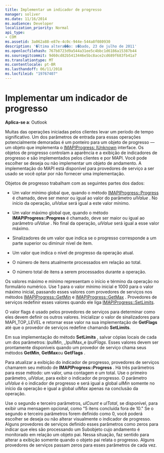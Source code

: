 ```yaml
---
title: Implementar um indicador de progresso
manager: soliver
ms.date: 11/16/2014
ms.audience: Developer
localization_priority: Normal
api_type:
- COM
ms.assetid: 3a062a88-e87e-4c0c-944e-544a8f080930
description: '�ltima altera��o: s�bado, 23 de julho de 2011'
ms.openlocfilehash: 767b8723d9a544a31ee5c4bbc1d6186a15387b44
ms.sourcegitcommit: 9d60cd82b5413446e5bc8ace2cd689f683fb41a7
ms.translationtype: MT
ms.contentlocale: pt-BR
ms.lasthandoff: 06/11/2018
ms.locfileid: "19767407"
---
```

# <a name="implementing-a-progress-indicator"></a>Implementar um indicador de progresso

  
  
**Aplica-se a**: Outlook 
  
Muitas das operações iniciadas pelos clientes levar um período de tempo significativo. Um dos parâmetros de entrada para essas operações potencialmente demoradas é um ponteiro para um objeto de progresso — um objeto que implementa o [IMAPIProgress: IUnknown](imapiprogressiunknown.md) interface. Os objetos de progresso controlam a aparência e a exibição de indicadores de progresso e são implementados pelos clientes e por MAPI. Você pode escolher se deseja ou não implementar um objeto de andamento. A implementação do MAPI está disponível para provedores de serviço a ser usado se você optar por não fornecer uma implementação. 
  
Objetos de progresso trabalham com as seguintes partes dos dados:
  
- Um valor mínimo global que, quando o método [IMAPIProgress::Progress](imapiprogress-progress.md) é chamado, deve ser menor ou igual ao valor do parâmetro _ulValue_ . No início da operação, _ulValue_ será igual a este valor mínimo. 
    
- Um valor máximo global que, quando o método **IMAPIProgress::Progress** é chamado, deve ser maior ou igual ao parâmetro _ulValue_ . No final da operação, _ulValue_ será igual a esse valor máximo. 
    
- Sinalizadores de um valor que indica se o progresso corresponde a um parte superior ou diminuir nível de item.
    
- Um valor que indica o nível de progresso da operação atual.
    
- O número de itens atualmente processados em relação ao total.
    
- O número total de itens a serem processados durante a operação.
    
Os valores máximo e mínimo representam o início e término da operação no formulário numérico. Use 1 para o valor mínimo inicial e 1000 para o valor máximo inicial, passando esses valores com provedores de serviços nos métodos [IMAPIProgress::GetMin](imapiprogress-getmin.md) e [IMAPIProgress::GetMax](imapiprogress-getmax.md) . Provedores de serviços redefinir esses valores quando ele liga [IMAPIProgress::SetLimits](imapiprogress-setlimits.md). 
  
O valor flags é usado pelos provedores de serviços para determinar como eles devem definir os outros valores. Inicializar o valor de sinalizadores para MAPI_TOP_LEVEL e retornar esse valor na sua implementação de **GetFlags** até que o provedor de serviços redefine chamando **SetLimits**. 
  
Em sua implementação do método **SetLimits** , salvar cópias locais de cada um dos parâmetros: _lpulMin_, _lpulMax_e _lpulFlags_. Esses valores devem ser prontamente disponíveis quando um provedor de serviço chama seus métodos **GetMin**, **GetMax**ou **GetFlags** . 
  
Para atualizar a exibição do indicador de progresso, provedores de serviços chamarem seu método de **IMAPIProgress::Progress** . Há três parâmetros para esse método: um valor, uma contagem e um total. Use o primeiro parâmetro, _ulValue_, para exibir o indicador de progresso. O parâmetro _ulValue_ é o indicador de progresso e será igual a global _ulMin_ somente no início da operação e igual a global _ulMax_ apenas na conclusão da operação. 
  
Use o segundo e terceiro parâmetros, _ulCount_ e _ulTotal_, se disponível, para exibir uma mensagem opcional, como "5 itens concluída fora de 10." Se o segundo e terceiro parâmetros forem definido como 0, você poderá escolher se deseja ou não alterar visualmente o indicador de progresso. Alguns provedores de serviços definido esses parâmetros como zeros para indicar que eles são processando um Subobjeto cujo andamento é monitorado em relação um objeto pai. Nessa situação, faz sentido para alterar a exibição somente quando o objeto pai relata o progresso. Alguns provedores de serviços passam zeros para esses parâmetros de cada vez. 
  

